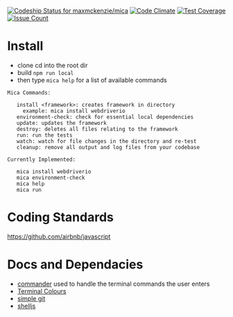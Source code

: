 [ ![Codeship Status for maxmckenzie/mica](https://codeship.com/projects/82004030-9859-0133-2c5d-3e3b216d16ca/status?branch=master)](https://codeship.com/projects/126071)
[![Code Climate](https://codeclimate.com/github/maxmckenzie/mica/badges/gpa.svg)](https://codeclimate.com/github/maxmckenzie/mica)
[![Test Coverage](https://codeclimate.com/github/maxmckenzie/mica/badges/coverage.svg)](https://codeclimate.com/github/maxmckenzie/mica/coverage)
[![Issue Count](https://codeclimate.com/github/maxmckenzie/mica/badges/issue_count.svg)](https://codeclimate.com/github/maxmckenzie/mica)

# Install
- clone cd into the root dir
- build `npm run local`
- then type `mica help` for a list of available commands

```
Mica Commands:

   install <framework>: creates framework in directory
     example: mica install webdriverio
   environment-check: check for essential local dependencies
   update: updates the framework
   destroy: deletes all files relating to the framework
   run: run the tests
   watch: watch for file changes in the directory and re-test
   cleanup: remove all output and log files from your codebase

Currently Implemented:

   mica install webdriverio
   mica environment-check
   mica help
   mica run
```

# Coding Standards

https://github.com/airbnb/javascript

# Docs and Dependacies
- [commander](http://tj.github.io/commander.js/) used to handle the terminal commands the user enters
- [Terminal Colours](https://github.com/Marak/colors.js)
- [simple git](https://www.npmjs.com/package/simple-git)
- [shelljs](https://github.com/shelljs/shelljs)
